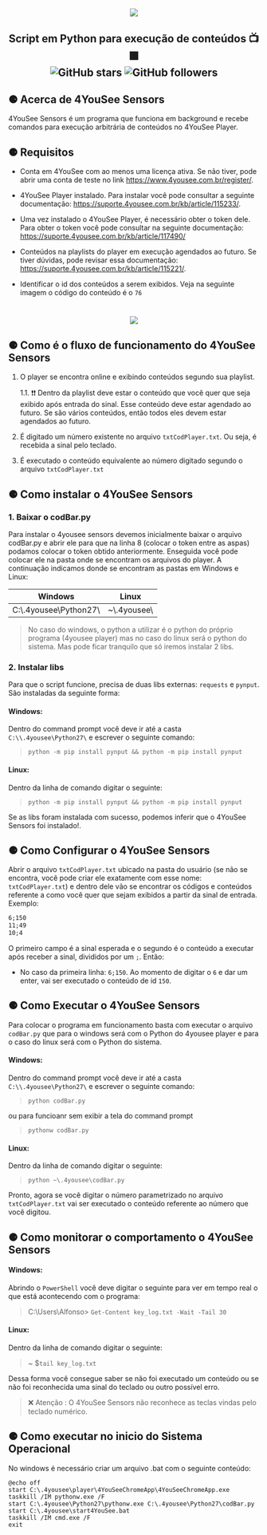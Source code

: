 <h1 align="center" >
    <img src="https://user-images.githubusercontent.com/63620799/130874258-c42b9165-e0b0-4f85-99dc-252e3ccae260.png">
</h1>
<h2 align="center">
Script em Python para execução de conteúdos 📺🟩 <br>
    <img alt="GitHub stars" src="https://img.shields.io/github/stars/4YouSee-Suporte/4yousee-sensors?style=social">
    <img alt="GitHub followers" src="https://img.shields.io/github/followers/4YouSee-Suporte?label=Follow%20me%20%3A%29&style=social">
</h2>

<h2>⚈ Acerca de 4YouSee Sensors</h2>
4YouSee Sensors é um programa que funciona em background e recebe comandos para execução arbitrária de conteúdos no 4YouSee Player.


<h2>⚈ Requisitos</h2>

- Conta em 4YouSee com ao menos uma licença ativa. Se não tiver, pode abrir uma conta de teste no link https://www.4yousee.com.br/register/.

- 4YouSee Player instalado. Para instalar você pode consultar a seguinte documentação: https://suporte.4yousee.com.br/kb/article/115233/.

- Uma vez instalado o 4YouSee Player, é necessário obter o token dele. Para obter o token você pode consultar na seguinte documentação: https://suporte.4yousee.com.br/kb/article/117490/

- Conteúdos na playlists do player em execução agendados ao futuro. Se tiver dúvidas, pode revisar essa documentação: https://suporte.4yousee.com.br/kb/article/115221/.

- Identificar o id dos conteúdos a serem exibidos. Veja na seguinte imagem o código do conteúdo é o `76`

<h1 align="center" >
    <img src="https://user-images.githubusercontent.com/63620799/130876922-3ee847cb-183f-47cd-ac0b-fccb823875fa.png">
</h1>


<h2>⚈ Como é o fluxo de funcionamento do 4YouSee Sensors</h2> 

1. O player se encontra online e exibindo conteúdos segundo sua playlist.

    1.1. ❗❗ Dentro da playlist deve estar o conteúdo que você quer que seja exibido após entrada do sinal. Esse conteúdo deve estar agendado ao futuro. Se são vários conteúdos, então todos eles devem estar agendados ao futuro.
  
2. É digitado um número existente no arquivo `txtCodPlayer.txt`. Ou seja, é recebida a sinal pelo teclado.

3. É executado o conteúdo equivalente ao número digitado segundo o arquivo `txtCodPlayer.txt`


<h2>⚈ Como instalar o 4YouSee Sensors</h2>

### 1. Baixar o codBar.py

Para instalar o 4yousee sensors devemos inicialmente baixar o arquivo codBar.py e abrir ele para que na linha 8 (colocar o token entre as aspas) podamos colocar o token obtido anteriormente. Enseguida você pode colocar ele na pasta onde se encontram os arquivos do player. A continuação indicamos donde se encontram as pastas em Windows e Linux:

Windows               | Linux
--------------------  | ------
C:\\.4yousee\Python27\ | ~\\.4yousee\

> No caso do windows, o python a utilizar é o python do próprio programa (4yousee player) mas no caso do linux será o python do sistema. Mas pode ficar tranquilo que só iremos instalar 2 libs.


### 2. Instalar libs

Para que o script funcione, precisa de duas libs externas: `requests` e `pynput`. São instaladas da seguinte forma:

#### Windows:

Dentro do command prompt você deve ir até a casta `C:\\.4yousee\Python27\` e escrever o seguinte comando:

> `python -m pip install pynput && python -m pip install pynput`


#### Linux:

Dentro da linha de comando digitar o seguinte:

> `python -m pip install pynput && python -m pip install pynput`

Se as libs foram instalada com sucesso, podemos inferir que o 4YouSee Sensors foi instalado!.


<h2>⚈ Como Configurar o 4YouSee Sensors</h2> 

Abrir o arquivo `txtCodPlayer.txt` ubicado na pasta do usuário (se não se encontra, você pode criar ele exatamente com esse nome: `txtCodPlayer.txt`) e dentro dele vão se encontrar os códigos e conteúdos referente a como você quer que sejam exibidos a partir da sinal de entrada. Exemplo:

```txtCodPlayer.txt
6;150 
11;49
10;4
```

O primeiro campo é a sinal esperada e o segundo é o conteúdo a executar após receber a sinal, divididos por um `;`. Então:

- No caso da primeira linha: `6;150`. Ao momento de digitar o `6` e dar um enter, vai ser executado o conteúdo de id `150`.

<h2>⚈ Como Executar o 4YouSee Sensors</h2> 

Para colocar o programa em funcionamento basta com executar o arquivo `codBar.py` que para o windows será com o Python do 4yousee player e para o caso do linux será com o Python do sistema. 

#### Windows:

Dentro do command prompt você deve ir até a casta `C:\\.4yousee\Python27\` e escrever o seguinte comando:

> `python codBar.py`

ou para funcioanr sem exibir a tela do command prompt

> `pythonw codBar.py`


#### Linux:

Dentro da linha de comando digitar o seguinte:

> `python ~\.4yousee\codBar.py`


Pronto, agora se você digitar o número parametrizado no arquivo `txtCodPlayer.txt` vai ser executado o conteúdo referente ao número que você digitou. 


<h2>⚈ Como monitorar o comportamento o 4YouSee Sensors</h2> 

#### Windows:

Abrindo o `PowerShell` você deve digitar o seguinte para ver em tempo real o que está acontecendo com o programa:

> C:\Users\Alfonso> `Get-Content key_log.txt -Wait -Tail 30`

#### Linux:

Dentro da linha de comando digitar o seguinte:

> ~ $`tail key_log.txt`

Dessa forma você consegue saber se não foi executado um conteúdo ou se não foi reconhecida uma sinal do teclado ou outro possível erro.

> ❌ Atenção : O 4YouSee Sensors não reconhece as teclas vindas pelo teclado numérico.

<h2>⚈ Como executar no inicio do Sistema Operacional</h2>

No windows é necessário criar um arquivo .bat com o seguinte conteúdo:

```
@echo off
start C:\.4yousee\player\4YouSeeChromeApp\4YouSeeChromeApp.exe
taskkill /IM pythonw.exe /F
start C:\.4yousee\Python27\pythonw.exe C:\.4yousee\Python27\codBar.py
start C:\.4yousee\start4YouSee.bat
taskkill /IM cmd.exe /F
exit
```

